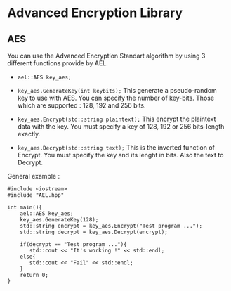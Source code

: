 Advanced Encryption Library
===========================

AES
---

You can use the Advanced Encryption Standart algorithm by using 3 different functions provide by AEL.

*   `ael::AES key_aes;`

*   `key_aes.GenerateKey(int keybits);`
This generate a pseudo-random key to use with AES. You can specify the number of key-bits. Those which are supported : 128, 192 and 256 bits.

*   `key_aes.Encrypt(std::string plaintext);`
This encrypt the plaintext data with the key. You must specify a key of 128, 192 or 256 bits-length exactly.

*   `key_aes.Decrypt(std::string text);`
This is the inverted function of Encrypt. You must specify the key and its lenght in bits. Also the text to Decrypt.

General example :

    #include <iostream>
    #include "AEL.hpp"
    
    int main(){
		ael::AES key_aes;
        key_aes.GenerateKey(128);
        std::string encrypt = key_aes.Encrypt("Test program ...");
        std::string decrypt = key_aes.Decrypt(encrypt);
		
        if(decrypt == "Test program ..."){
           std::cout << "It's working !" << std::endl;
        else{
           std::cout << "Fail" << std::endl;
        }
        return 0;
    }